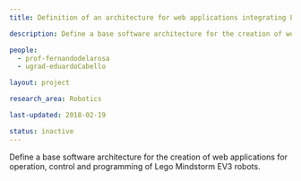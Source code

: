 ```yaml
---
title: Definition of an architecture for web applications integrating Lego Mindstorm EV3.

description: Define a base software architecture for the creation of web applications for operation, control and programming of Lego Mindstorm EV3 robots.

people:
  - prof-fernandodelarosa
  - ugrad-eduardoCabello

layout: project

research_area: Robotics

last-updated: 2018-02-19

status: inactive
---
```


Define a base software architecture for the creation of web applications for operation, control and programming of Lego Mindstorm EV3 robots.
